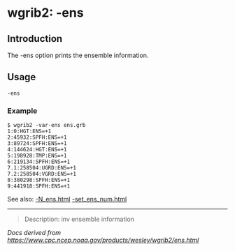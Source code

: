 # wgrib2: -ens

## Introduction

The -ens option prints the ensemble information.

## Usage

```
-ens
```

### Example

```
$ wgrib2 -var-ens ens.grb
1:0:HGT:ENS=+1
2:45932:SPFH:ENS=+1
3:89724:SPFH:ENS=+1
4:144624:HGT:ENS=+1
5:198928:TMP:ENS=+1
6:219134:SPFH:ENS=+1
7.1:258504:UGRD:ENS=+1
7.2:258504:VGRD:ENS=+1
8:380298:SPFH:ENS=+1
9:441918:SPFH:ENS=+1
```

See also:
[-N_ens.html](N_ens.md)
[-set_ens_num.html](set_ens_num.md)

---

> Description: inv ensemble information

_Docs derived from <https://www.cpc.ncep.noaa.gov/products/wesley/wgrib2/ens.html>_

